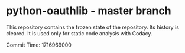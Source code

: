 # python-oauthlib - master branch

This repository contains the frozen state of the repository.
Its history is cleared. It is used only for static code
analysis with Codacy.

Commit Time: 1716969000